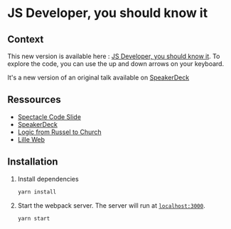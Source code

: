# JS Developer, you should know it

## Context

This new version is available here : [JS Developer, you should know it](http://js-developer-you-should-know-it.netlify.com). To explore the code, you can use the up and down arrows on your keyboard.

It's a new version of an original talk available on [SpeakerDeck](https://speakerdeck.com/johnmeunier/js-developer-you-should-know-it)

## Ressources

- [Spectacle Code Slide](https://github.com/jamiebuilds/spectacle-code-slide)
- [SpeakerDeck](https://speakerdeck.com/johnmeunier/js-developer-you-should-know-it)
- [Logic from Russel to Church](https://books.google.fr/books?id=IMgg0Uc00I4C)
- [Lille Web](https://lilleweb.fr)

## Installation

1. Install dependencies

   ```sh
   yarn install
   ```

2. Start the webpack server. The server will run at [`localhost:3000`](http://localhost:3000).

   ```sh
   yarn start
   ```
